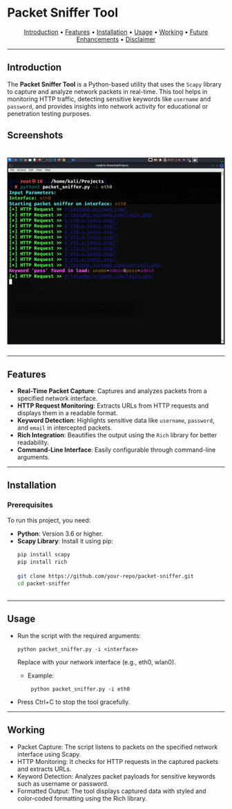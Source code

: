 # Packet Sniffer Tool

<p align="center">
  <a href="#introduction">Introduction</a> •
  <a href="#features">Features</a> •
  <a href="#installation">Installation</a> •
  <a href="#usage">Usage</a> •
  <a href="#working">Working</a> •
  <a href="#future-enhancements">Future Enhancements</a> •
  <a href="#disclaimer">Disclaimer</a>
</p>

---

## Introduction

The **Packet Sniffer Tool** is a Python-based utility that uses the `Scapy` library to capture and analyze network packets in real-time. This tool helps in monitoring HTTP traffic, detecting sensitive keywords like `username` and `password`, and provides insights into network activity for educational or penetration testing purposes.



## Screenshots

<h1 align="left">
  <img src="image.png" alt="Packet Sniffer" width="700px"></a>
  <br>
</h1>

---

## Features

- **Real-Time Packet Capture**: Captures and analyzes packets from a specified network interface.
- **HTTP Request Monitoring**: Extracts URLs from HTTP requests and displays them in a readable format.
- **Keyword Detection**: Highlights sensitive data like `username`, `password`, and `email` in intercepted packets.
- **Rich Integration**: Beautifies the output using the `Rich` library for better readability.
- **Command-Line Interface**: Easily configurable through command-line arguments.

---

## Installation

### Prerequisites

To run this project, you need:

- **Python**: Version 3.6 or higher.
- **Scapy Library**: Install it using pip:
  ```bash
  pip install scapy
  pip install rich

  git clone https://github.com/your-repo/packet-sniffer.git
  cd packet-sniffer



---

## Usage
- Run the script with the required arguments:
  
      python packet_sniffer.py -i <interface>
  Replace <interface> with your network interface (e.g., eth0, wlan0).



  - Example:
    
         python packet_sniffer.py -i eth0
- Press Ctrl+C to stop the tool gracefully.
  



---

## Working
- Packet Capture: The script listens to packets on the specified network interface using Scapy.
- HTTP Monitoring: It checks for HTTP requests in the captured packets and extracts URLs.
- Keyword Detection: Analyzes packet payloads for sensitive keywords such as username or password.
- Formatted Output: The tool displays captured data with styled and color-coded formatting using the Rich library.

